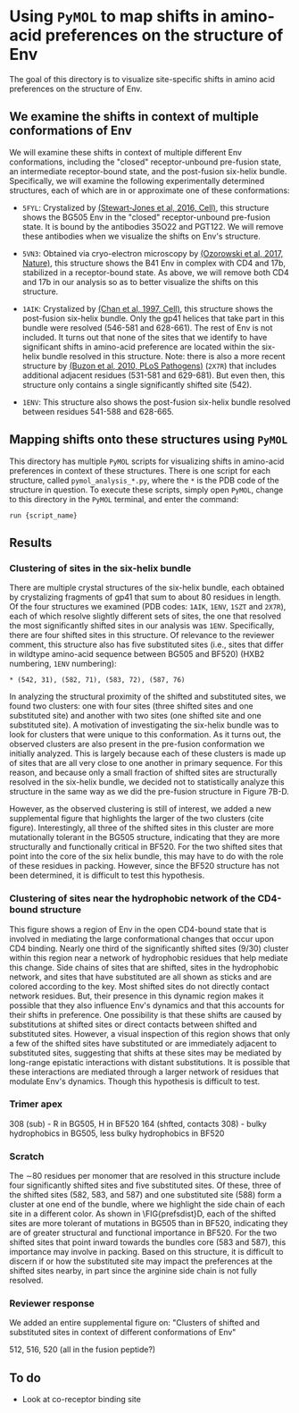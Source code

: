 # Using `PyMOL` to map shifts in amino-acid preferences on the structure of Env

The goal of this directory is to visualize site-specific shifts in amino acid preferences on the structure of Env.

## We examine the shifts in context of multiple conformations of Env

We will examine these shifts in context of multiple different Env conformations, including the "closed" receptor-unbound pre-fusion state, an intermediate receptor-bound state, and the post-fusion six-helix bundle. Specifically, we will examine the following experimentally determined structures, each of which are in or approximate one of these conformations:

* `5FYL`: Crystalized by [(Stewart-Jones et al, 2016, Cell)](https://doi.org/10.1016/j.cell.2016.04.010), this structure shows the BG505 Env in the "closed" receptor-unbound pre-fusion state. It is bound by the antibodies 35O22 and PGT122. We will remove these antibodies when we visualize the shifts on Env's structure.

* `5VN3`: Obtained via cryo-electron microscopy by [(Ozorowski et al, 2017, Nature)](https://doi.org/10.1038/nature23010), this structure shows the B41 Env in complex with CD4 and 17b, stabilized in a receptor-bound state. As above, we will remove both CD4 and 17b in our analysis so as to better visualize the shifts on this structure.

* `1AIK`: Crystalized by [(Chan et al, 1997, Cell)](https://www.sciencedirect.com/science/article/pii/S0092867400802056), this structure shows the post-fusion six-helix bundle. Only the gp41 helices that take part in this bundle were resolved (546-581 and 628-661). The rest of Env is not included. It turns out that none of the sites that we identify to have significant shifts in amino-acid preference are located within the six-helix bundle resolved in this structure. Note: there is also a more recent structure by [(Buzon et al, 2010, PLoS Pathogens)](https://doi.org/10.1371/journal.ppat.1000880) (`2X7R`) that includes additional adjacent residues (531-581 and 629-681). But even then, this structure only contains a single significantly shifted site (542).

* `1ENV`: This structure also shows the post-fusion six-helix bundle resolved between residues 541-588 and 628-665.

## Mapping shifts onto these structures using `PyMOL`

This directory has multiple `PyMOL` scripts for visualizing shifts in amino-acid preferences in context of these structures. There is one script for each structure, called `pymol_analysis_*.py`, where the `*` is the PDB code of the structure in question. To execute these scripts, simply open `PyMOL`, change to this directory in the `PyMOL` terminal, and enter the command:

    run {script_name}

## Results

### Clustering of sites in the six-helix bundle
There are multiple crystal structures of the six-helix bundle, each obtained by crystalizing fragments of gp41 that sum to about 80 residues in length. Of the four structures we examined (PDB codes: `1AIK`, `1ENV`, `1SZT` and `2X7R`), each of which resolve slightly different sets of sites, the one that resolved the most significantly shifted sites in our analysis was `1ENV`. Specifically, there are four shifted sites in this structure. Of relevance to the reviewer comment, this structure also has five substituted sites (i.e., sites that differ in wildtype amino-acid sequence between BG505 and BF520) (HXB2 numbering, `1ENV` numbering):

    * (542, 31), (582, 71), (583, 72), (587, 76)

In analyzing the structural proximity of the shifted and substituted sites, we found two clusters: one with four sites (three shifted sites and one substituted site) and another with two sites (one shifted site and one substituted site). A motivation of investigating the six-helix bundle was to look for clusters that were unique to this conformation. As it turns out, the observed clusters are also present in the pre-fusion conformation we initially analyzed. This is largely because each of these clusters is made up of sites that are all very close to one another in primary sequence. For this reason, and because only a small fraction of shifted sites are structurally resolved in the six-helix bundle, we decided not to statistically analyze this structure in the same way as we did the pre-fusion structure in Figure 7B-D.

However, as the observed clustering is still of interest, we added a new supplemental figure that highlights the larger of the two clusters (cite figure). Interestingly, all three of the shifted sites in this cluster are more mutationally tolerant in the BG505 structure, indicating that they are more structurally and functionally critical in BF520. For the two shifted sites that point into the core of the six helix bundle, this may have to do with the role of these residues in packing. However, since the BF520 structure has not been determined, it is difficult to test this hypothesis.

### Clustering of sites near the hydrophobic network of the CD4-bound structure

This figure shows a region of Env in the open CD4-bound state that is involved in mediating the large conformational changes that occur upon CD4 binding. Nearly one third of the significantly shifted sites (9/30) cluster within this region near a network of hydrophobic residues that help mediate this change. Side chains of sites that are shifted, sites in the hydrophobic network, and sites that have substituted are all shown as sticks and are colored according to the key. Most shifted sites do not directly contact network residues. But, their presence in this dynamic region makes it possible that they also influence Env's dynamics and that this accounts for their shifts in preference. One possibility is that these shifts are caused by substitutions at shifted sites or direct contacts between shifted and substituted sites. However, a visual inspection of this region shows that only a few of the shifted sites have substituted or are immediately adjacent to substituted sites, suggesting that shifts at these sites may be mediated by long-range epistatic interactions with distant substitutions. It is possible that these interactions are mediated through a larger network of residues that modulate Env's dynamics. Though this hypothesis is difficult to test.

### Trimer apex

308 (sub) - R in BG505, H in BF520
164 (shfted, contacts 308) - bulky hydrophobics in BG505, less bulky hydrophobics in BF520

### Scratch


The $\sim$80 residues per monomer that are resolved in this structure include four significantly shifted sites and five substituted sites.
Of these, three of the shifted sites (582, 583, and 587) and one substituted site (588) form a cluster at one end of the bundle, where we highlight the side chain of each site in a different color.
As shown in \FIG{prefsdist}D, each of the shifted sites are more tolerant of mutations in BG505 than in BF520, indicating they are of greater structural and functional importance in BF520.
For the two shifted sites that point inward towards the bundles core (583 and 587), this importance may involve in packing.
Based on this structure, it is difficult to discern if or how the substituted site may impact the preferences at the shifted sites nearby, in part since the arginine side chain is not fully resolved.

### Reviewer response

We added an entire supplemental figure on:
"Clusters of shifted and substituted sites in context of different conformations of Env"

512, 516, 520 (all in the fusion peptide?)


## To do

* Look at co-receptor binding site
